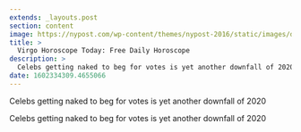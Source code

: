 ```yaml
--- 
extends: _layouts.post 
section: content 
image: https://nypost.com/wp-content/themes/nypost-2016/static/images/default/nypost.png 
title: > 
  Virgo Horoscope Today: Free Daily Horoscope 
description: > 
  Celebs getting naked to beg for votes is yet another downfall of 2020Celebs getting naked to beg for votes is yet another downfall of 2020 
date: 1602334309.4655066 
--- 
```

Celebs getting naked to beg for votes is yet another downfall of 2020

Celebs getting naked to beg for votes is yet another downfall of 2020